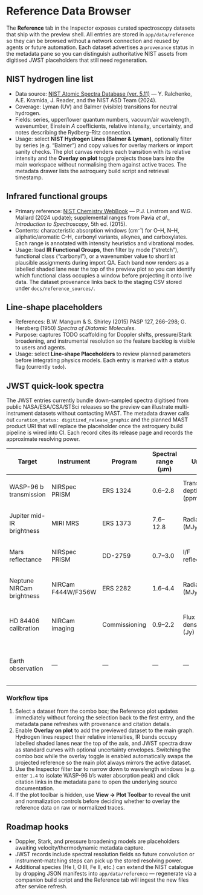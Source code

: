 # Reference Data Browser

The **Reference** tab in the Inspector exposes curated spectroscopy datasets that ship with the preview shell. All
entries are stored in `app/data/reference` so they can be browsed without a network connection and reused by agents or
future automation. Each dataset advertises a `provenance` status in the metadata pane so you can distinguish
authoritative NIST assets from digitised JWST placeholders that still need regeneration.

## NIST hydrogen line list

- Data source: [NIST Atomic Spectra Database (ver. 5.11)](https://physics.nist.gov/asd) — Y. Ralchenko, A.E. Kramida,
  J. Reader, and the NIST ASD Team (2024).
- Coverage: Lyman (UV) and Balmer (visible) transitions for neutral hydrogen.
- Fields: series, upper/lower quantum numbers, vacuum/air wavelength, wavenumber, Einstein *A* coefficients, relative
  intensity, uncertainty, and notes describing the Rydberg–Ritz connection.
- Usage: select **NIST Hydrogen Lines (Balmer & Lyman)**, optionally filter by series (e.g. “Balmer”) and copy values for
  overlay markers or import sanity checks. The plot canvas renders each transition with its relative intensity and the
  **Overlay on plot** toggle projects those bars into the main workspace without normalising them against active traces.
  The metadata drawer lists the astroquery build script and retrieval timestamp.

## Infrared functional groups

- Primary reference: [NIST Chemistry WebBook](https://webbook.nist.gov/chemistry/) — P.J. Linstrom and W.G. Mallard
  (2024 update); supplemental ranges from Pavia *et al.*, *Introduction to Spectroscopy*, 5th ed. (2015).
- Contents: characteristic absorption windows (cm⁻¹) for O–H, N–H, aliphatic/aromatic C–H, carbonyl variants, alkynes,
  and carboxylates. Each range is annotated with intensity heuristics and vibrational modes.
- Usage: load **IR Functional Groups**, then filter by mode (“stretch”), functional class (“carbonyl”), or a wavenumber
  value to shortlist plausible assignments during import QA. Each band now renders as a labelled shaded lane near the top of
  the preview plot so you can identify which functional class occupies a window before projecting it onto live data. The
  dataset provenance links back to the staging CSV stored under `docs/reference_sources/`.

## Line-shape placeholders

- References: B.W. Mangum & S. Shirley (2015) PASP 127, 266–298; G. Herzberg (1950) *Spectra of Diatomic Molecules*.
- Purpose: captures TODO scaffolding for Doppler shifts, pressure/Stark broadening, and instrumental resolution so the
  feature backlog is visible to users and agents.
- Usage: select **Line-shape Placeholders** to review planned parameters before integrating physics models. Each entry
  is marked with a status flag (currently `todo`).

## JWST quick-look spectra

The JWST entries currently bundle down-sampled spectra digitised from public NASA/ESA/CSA/STSci releases so the preview can
illustrate multi-instrument datasets without contacting MAST. The metadata drawer calls out `curation_status:
digitized_release_graphic` and the planned MAST product URI that will replace the placeholder once the astroquery build
pipeline is wired into CI. Each record cites its release page and records the approximate resolving power.

| Target | Instrument | Program | Spectral range (µm) | Units | Provenance status | Notes |
| ------ | ---------- | ------- | ------------------- | ----- | ----------------- | ----- |
| WASP-96 b transmission | NIRSpec PRISM | ERS 1324 | 0.6–2.8 | Transit depth (ppm) | digitized_release_graphic → mast:JWST/product/jw01324-o001_s00002_nirspec_prism_clear_prism_x1d.fits | Water vapour feature from 2022 release graphic. |
| Jupiter mid-IR brightness | MIRI MRS | ERS 1373 | 7.6–12.8 | Radiance (MJy·sr⁻¹) | digitized_release_graphic → mast:JWST/product/jw01373-o002_t001_miri_ch1-shortmediumlong_s3d.fits | Auroral emission snapshot from Webb release. |
| Mars reflectance | NIRSpec PRISM | DD-2759 | 0.7–3.0 | I/F reflectance | digitized_release_graphic → mast:JWST/product/jw02759-o001_t001_nirspec_prism_s1600a3_x1d.fits | Scaled from the 2022 Mars press kit. |
| Neptune NIRCam brightness | NIRCam F444W/F356W | ERS 2282 | 1.6–4.4 | Radiance (MJy·sr⁻¹) | digitized_release_graphic → mast:JWST/product/jw02282-o001_t001_nircam_f444w_i2d.fits | Photometry from STScI release imagery. |
| HD 84406 calibration | NIRCam imaging | Commissioning | 0.9–2.2 | Flux density (Jy) | digitized_release_graphic → mast:JWST/product/jw01107-o001_t001_nircam_f200w_calints.fits | Rounded photometry from wavefront sensing docs. |
| Earth observation | — | — | — | — | operations_restriction | JWST cannot observe Earth; entry retained for completeness. |

### Workflow tips

1. Select a dataset from the combo box; the Reference plot updates immediately without forcing the selection back to the
   first entry, and the metadata pane refreshes with provenance and citation details.
2. Enable **Overlay on plot** to add the previewed dataset to the main graph. Hydrogen lines respect their relative
   intensities, IR bands occupy labelled shaded lanes near the top of the axis, and JWST spectra draw as standard curves with
   optional uncertainty envelopes. Switching the combo box while the overlay toggle is enabled automatically swaps the
   projected reference so the main plot always mirrors the active dataset.
3. Use the Inspector filter bar to narrow down to wavelength windows (e.g. enter `1.4` to isolate WASP-96 b’s water
   absorption peak) and click citation links in the metadata pane to open the underlying source documentation.
4. If the plot toolbar is hidden, use **View → Plot Toolbar** to reveal the unit and normalization controls before deciding
   whether to overlay the reference data on raw or normalized traces.

## Roadmap hooks

- Doppler, Stark, and pressure broadening models are placeholders awaiting velocity/thermodynamic metadata capture.
- JWST records include spectral resolution fields so future convolution or instrument-matching steps can pick up the
  stored resolving power.
- Additional species (He I, O III, Fe II, etc.) can extend the NIST catalogue by dropping JSON manifests into
  `app/data/reference` — regenerate via a companion build script and the Reference tab will ingest the new files after
  service refresh.
